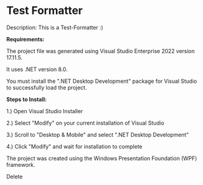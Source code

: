 # Test Formatter
Description: This is a Test-Formatter :)

**Requirements:**

The project file was generated using Visual Studio Enterprise 2022 version 17.11.5. 

It uses .NET version 8.0.

You must install the ".NET Desktop Development" package for Visual Studio to successfully load the project.

**Steps to Install:** 

1.) Open Visual Studio Installer 

2.) Select "Modify" on your current installation of Visual Studio 

3.) Scroll to "Desktop & Mobile" and select ".NET Desktop Development" 

4.) Click "Modify" and wait for installation to complete

The project was created using the Windows Presentation Foundation (WPF) framework.

Delete
